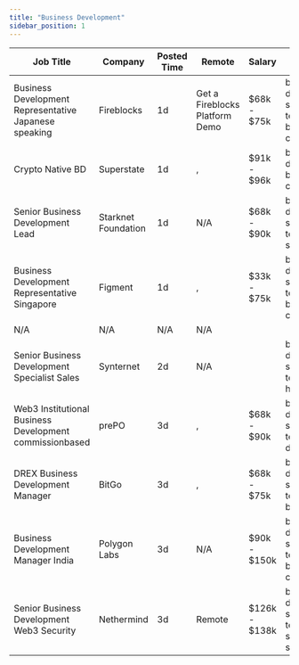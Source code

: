 ```yaml
---
title: "Business Development"
sidebar_position: 1
---
```


| Job Title | Company | Posted Time | Remote | Salary | Tags | Apply Link |
|-----------|---------|-------------|--------|--------|------|------------|
| Business Development Representative Japanese speaking | Fireblocks | 1d | Get a Fireblocks Platform Demo | $68k - $75k | business development, sales, non tech, blockchain, crypto | [Apply](https://web3.career/business-development-representative-japanese-speaking-fireblocks/96643) |
| Crypto Native BD | Superstate | 1d | , | $91k - $96k | business development, blockchain, crypto, defi | [Apply](https://web3.career/crypto-native-bd-superstate/96633) |
| Senior Business Development Lead | Starknet Foundation | 1d | N/A | $68k - $90k | business development, sales, non tech, lead, senior | [Apply](https://web3.career/senior-business-development-lead-starknet/96622) |
| Business Development Representative Singapore | Figment | 1d | , | $33k - $75k | business development, sales, non tech, blockchain, crypto | [Apply](https://web3.career/business-development-representative-singapore-figment/96606) |
| N/A | N/A | N/A | N/A |  |  | [Apply](https://web3.career/metana) |
| Senior Business Development Specialist Sales | Synternet | 2d | N/A |  | business development, sales, non tech, senior, head of sales | [Apply](https://web3.career/senior-business-development-specialist-sales-synternet/96564) |
| Web3 Institutional Business Development commissionbased | prePO | 3d | , | $68k - $90k | business development, sales, non tech, crypto, defi | [Apply](https://web3.career/web3-institutional-business-development-commission-based-prepo/96529) |
| DREX Business Development Manager | BitGo | 3d | , | $68k - $75k | business development, sales, non tech, blockchain | [Apply](https://web3.career/drex-business-development-manager-bitgo/96482) |
| Business Development Manager India | Polygon Labs | 3d | N/A | $90k - $150k | business development, sales, non tech, blockchain, crypto | [Apply](https://web3.career/business-development-manager-india-polygonlabs/96443) |
| Senior Business Development Web3 Security | Nethermind | 3d | Remote | $126k - $138k | business development, sales, non tech, security, senior | [Apply](https://web3.career/senior-business-development-web3-security-nethermind/95798) |
